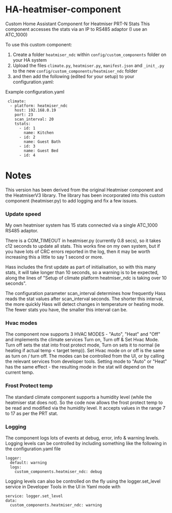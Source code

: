 # HA-heatmiser-component
Custom Home Assistant Component for Heatmiser PRT-N Stats
This component accesses the stats via an IP to RS485 adaptor (I use an ATC_1000)

To use this custom component:
  1. Create a folder `heatmiser_ndc` within `config/custom_components` folder on your HA system
  2. Upload the files `climate.py`, `heatmiser.py`, `manifest.json` and `_init_.py` to the new `config/custom_components/heatmiser_ndc` folder
  3. and then add the following (edited for your setup) to your configuration.yaml:


Example configuration.yaml
```
 climate:
  - platform: heatmiser_ndc
    host: 192.168.0.19
    port: 23
    scan_interval: 20
    tstats:
      - id: 1
        name: Kitchen
      - id: 2
        name: Guest Bath
      - id: 3
        name: Guest Bed
      - id: 4
```

# Notes
This version has been derived from the original Heatmiser component and the HeatmiserV3 library. The library has been incorporated into this custom component (heatmiser.py) to add logging and fix a few issues.

### Update speed
My own heatmiser system has 15 stats connected via a single ATC_1000 RS485 adaptor. 

There is a COM_TIMEOUT in heatmiser.py (currently 0.8 secs), so it takes c12 seconds to update all stats. This works fine on my own system, but if you have lots of CRC errors reported in the log, then it may be worth increasing this a little to say 1 second or more.

Hass includes the first update as part of initialisation, so with this many stats, it will take longer than 10 seconds, so a warning is to be expected, along the lines of 
  "Setup of climate platform heatmiser_ndc is taking over 10 seconds".

The configuration parameter scan_interval determines how frequently Hass reads the stat values after scan_interval seconds. The shorter this interval, the more quickly Hass will detect changes in temperature or heating mode. The fewer stats you have, the smaller this interval can be.

### Hvac modes
The component now supports 3 HVAC MODES - "Auto", "Heat" and "Off" and implements the climate services Turn on, Turn off & Set Hvac Mode. 
Turn off sets the stat into frost protect mode, Turn on sets it to normal (ie heating if actual temp < target temp)). 
Set Hvac mode on or off is the same as turn on / turn off.
The modes can be controlled from the UI, or by calling the relevant services from developer tools. Setting mode to "Auto" or "Heat" has the same effect - the resulting mode in the stat will depend on the current temp.

### Frost Protect temp
The standard climate component supports a humidity level (while the heatmiser stat does not). So the code now allows the frost protect temp to be read and modified via the humidity level. It accepts values in the range 7 to 17 as per the PRT stat.

### Logging
The component logs lots of events at debug, error, info & warning levels. Logging levels can be controlled by including something like the following in the configuration.yaml file
```
logger:
  default: warning
  logs:
    custom_components.heatmiser_ndc: debug
```
Logging levels can also be controlled on the fly using the logger.set_level service in Developer Tools in the UI in Yaml mode with 
```
service: logger.set_level
data:
  custom_components.heatmiser_ndc: warning
```

